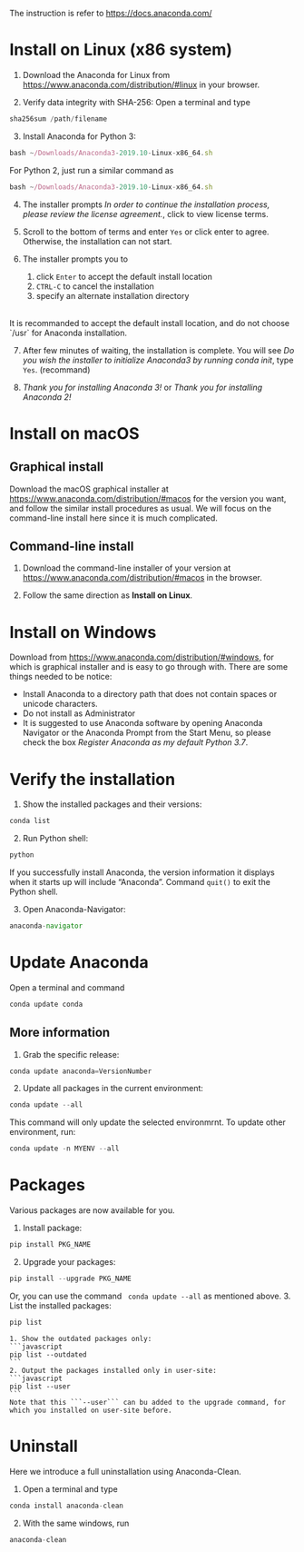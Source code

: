 The instruction is refer to https://docs.anaconda.com/
# Install on Linux (x86 system)
1. Download the Anaconda for Linux from https://www.anaconda.com/distribution/#linux in your browser.

2. Verify data integrity with SHA-256: Open a terminal and type
```javascript
sha256sum /path/filename
```

3. Install Anaconda for Python 3:
```javascript
bash ~/Downloads/Anaconda3-2019.10-Linux-x86_64.sh
```
For Python 2, just run a similar command as
```javascript
bash ~/Downloads/Anaconda3-2019.10-Linux-x86_64.sh
```

4. The installer prompts *In order to continue the installation process, please review the license agreement.*, click to view license terms.

5. Scroll to the bottom of terms and enter `Yes` or click enter to agree. Otherwise, the installation can not start.

6. The installer prompts you to 
    1. click `Enter` to accept the default install location
    2. `CTRL-C` to cancel the installation
    3. specify an alternate installation directory
<br>
It is recommanded to accept the default install location, and do not choose `/usr` for Anaconda installation.

7. After few minutes of waiting, the installation is complete. You will see *Do you wish the installer to initialize Anaconda3 by running conda init*, type `Yes`. (recommand)

8. *Thank you for installing Anaconda 3!* or *Thank you for installing Anaconda 2!*

# Install on macOS
## Graphical install
Download the macOS graphical installer at https://www.anaconda.com/distribution/#macos for the version you want, and follow the similar install procedures as usual. We will focus on the command-line install here since it is much complicated.

## Command-line install
1. Download the command-line installer of your version at https://www.anaconda.com/distribution/#macos in the browser.

2.  Follow the same direction as **Install on Linux**.

# Install on Windows
Download from https://www.anaconda.com/distribution/#windows, for which is graphical installer and is easy to go through with. There are some things needed to be notice:
- Install Anaconda to a directory path that does not contain spaces or unicode characters.
- Do not install as Administrator
- It is suggested to use Anaconda software by opening Anaconda Navigator or the Anaconda Prompt from the Start Menu, so please check the box *Register Anaconda as my default Python 3.7*.



# Verify the installation
1. Show the installed packages and their versions:
```javascript
conda list
```

2. Run Python shell:
```javascript
python
```
   If you successfully install Anaconda, the version information it displays when it starts up will include “Anaconda”. Command `quit()` to exit the Python shell.

3. Open Anaconda-Navigator:
```javascript
anaconda-navigator
```

# Update Anaconda
Open a terminal and command
```javascript
conda update conda
```
## More information
1. Grab the specific release:
```javascript
conda update anaconda=VersionNumber
```

2. Update all packages in the current environment:
```javascript
conda update --all
```
This command will only update the selected environmrnt. To update other environment, run:
```javascript
conda update -n MYENV --all
```

# Packages
Various packages are now available for you.
1. Install package:
```javascript
pip install PKG_NAME
```
2. Upgrade your packages:
```javascript
pip install --upgrade PKG_NAME
```
Or, you can use the command ``` conda update --all``` as mentioned above.
3. List the installed packages:
```javascript
pip list 
```
    1. Show the outdated packages only:
    ```javascript
    pip list --outdated
    ```
    2. Output the packages installed only in user-site:
    ```javascript
    pip list --user
    ```
    Note that this ```--user``` can bu added to the upgrade command, for which you installed on user-site before.


# Uninstall
Here we introduce a full uninstallation using Anaconda-Clean.
1. Open a terminal and type
```javascript
conda install anaconda-clean
```
2. With the same windows, run
```javascript
anaconda-clean
```
